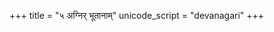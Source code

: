 +++
title = "५ अग्निर् भूतानाम्"
unicode_script = "devanagari"
+++

<div class="js_include" url="../../../../../mantraH/misc-devas/yajuH/abhyAtAnAH/"  newLevelForH1="2" includeTitle="false"> </div>  
